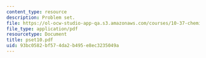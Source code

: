 ```yaml
---
content_type: resource
description: Problem set.
file: https://ol-ocw-studio-app-qa.s3.amazonaws.com/courses/10-37-chemical-and-biological-reaction-engineering-spring-2007/93bc0582bf574da2b495e8ec3235049a_pset10.pdf
file_type: application/pdf
resourcetype: Document
title: pset10.pdf
uid: 93bc0582-bf57-4da2-b495-e8ec3235049a
---
```

